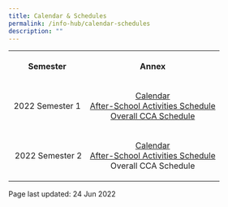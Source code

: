 ```yaml
---
title: Calendar & Schedules
permalink: /info-hub/calendar-schedules
description: ""
---
```

<table>
<tbody>
<tr>
<th style="text-align: center;">
<p>Semester</p>
</th>
<th style="text-align: center;">
<p>Annex</p>
</th>
</tr>
<tr>
<td style="text-align: center;">
<p>2022 Semester 1</p>
</td>
<td style="text-align: center;">
<p><a href="https://drive.google.com/file/d/16K8JJPo_ZGslDCkXhyPgVXgykcci9cTu/view?usp=sharing" target="_blank" rel="noopener">Calendar</a><br /><a href="https://drive.google.com/file/d/18p-tAxX5UZj3FM3uW7zCJxOxBD7m3Gp0/view?usp=sharing" target="_blank" rel="noopener">After-School Activities Schedule</a><br /><a href="https://drive.google.com/file/d/1wk3Hk3Y-K604Mp3B-iaO2VWIhL7VPh5G/view?usp=sharing" target="_blank" rel="noopener">Overall CCA Schedule</a></p>
</td>
</tr>
<tr>
<td style="text-align: center;">
<p>&nbsp;2022 Semester 2</p>
</td>
<td style="text-align: center;">
<p><a href="https://drive.google.com/file/d/1-qRef2hqo1opuWJoFesNR4dghjUaDbMq/view?usp=sharing" target="_blank" rel="noopener">Calendar</a><br /><a href="https://drive.google.com/file/d/1LqO73RC8RJNrgiqmBuRI1h1Q0gRW1gdh/view?usp=sharing" target="_blank" rel="noopener">After-School Activities Schedule</a><br />Overall CCA Schedule</p>
</td>
</tr>
</tbody>
</table>
<p>Page last updated: 24 Jun 2022</p>